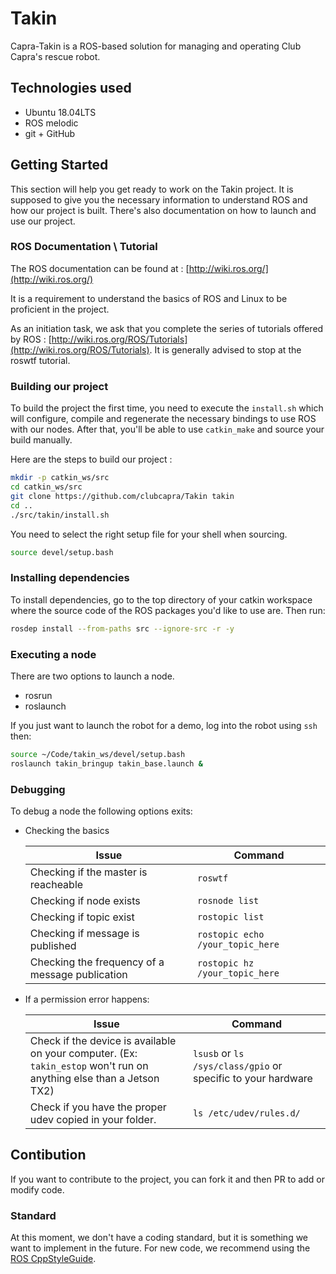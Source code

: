 # Takin 
<!-- [![Build Status](https://travis-ci.com/clubcapra/Takin.svg?branch=master)](https://travis-ci.com/clubcapra/Takin) -->

Capra-Takin is a ROS-based solution for managing and operating Club Capra's rescue robot.

## Technologies used
- Ubuntu 18.04LTS
- ROS melodic
- git + GitHub

## Getting Started

This section will help you get ready to work on the Takin project. It is supposed to give you the necessary information to understand ROS and how our project is built. There's also documentation on how to launch and use our project.

### ROS Documentation \ Tutorial

The ROS documentation can be found at : [http://wiki.ros.org/](http://wiki.ros.org/)

It is a requirement to understand the basics of ROS and Linux to be proficient in the project. 

As an initiation task, we ask that you complete the series of tutorials offered by ROS : [http://wiki.ros.org/ROS/Tutorials](http://wiki.ros.org/ROS/Tutorials). It is generally advised to stop at the roswtf tutorial.

<!-- No simulation for the moment, therefore, this section is useless -->
<!-- It is also recommended to be familiar with Gazebo which is the simulation suite used in our project. The tutorial for Gazebo can be found at : [http://gazebosim.org/](http://gazebosim.org/). If you're assigned to a project that contains simulation, it would be highly advised to look at some Gazebo tutorial such as :
 
* Overview and Installation
* Understanding the GUI
* Model Editor
* Building Editor

Those can be found the beginner section of the guided tutorial.  -->

### Building our project

To build the project the first time, you need to execute the `install.sh` which will configure, compile and regenerate the necessary bindings to use ROS with our nodes. After that, you'll be able to use `catkin_make` and source your build manually.

Here are the steps to build our project : 

 ```sh
 mkdir -p catkin_ws/src
 cd catkin_ws/src
 git clone https://github.com/clubcapra/Takin takin
 cd ..
 ./src/takin/install.sh
```

You need to select the right setup file for your shell when sourcing.

```sh
source devel/setup.bash
```
### Installing dependencies
To install dependencies, go to the top directory of your catkin workspace where the source code of the ROS packages you'd like to use are. Then run:
```sh
rosdep install --from-paths src --ignore-src -r -y
```

### Executing a node
There are two options to launch a node.
- rosrun 
- roslaunch

If you just want to launch the robot for a demo, log into the robot using `ssh` then:
```sh
source ~/Code/takin_ws/devel/setup.bash
roslaunch takin_bringup takin_base.launch &
```

### Debugging
To debug a node the following options exits:
- Checking the basics

    | Issue | Command |
    |------|------|
    | Checking if the master is reacheable | `roswtf`
    | Checking if node exists | `rosnode list`|
    | Checking if topic exist | `rostopic list` |
    | Checking if message is published | `rostopic echo /your_topic_here`|
    | Checking the frequency of a message publication | `rostopic hz /your_topic_here` |

- If a permission error happens:

    | Issue | Command |
    |------|------|
    | Check if the device is available on your computer. (Ex: `takin_estop` won't run on anything else than a Jetson TX2) | `lsusb` or `ls /sys/class/gpio` or specific to your hardware | 
    | Check if you have the proper udev copied in your folder.| `ls /etc/udev/rules.d/` |
    

## Contibution 

If you want to contribute to the project, you can fork it and then PR to add or modify code. 

### Standard

At this moment, we don't have a coding standard, but it is something we want to implement in the future. For new code, we recommend using the [ROS CppStyleGuide](http://wiki.ros.org/CppStyleGuide#ROS_C.2B-.2B-_Style_Guide).
